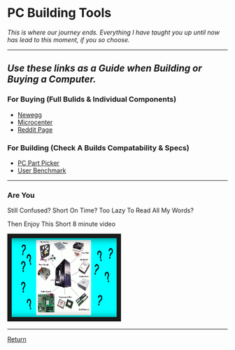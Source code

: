 # PC Building Tools
_This is where our journey ends._
_Everything I have taught you up until now has lead to this moment, if you so choose._
***
## _Use these links as a Guide when Building or Buying a Computer._
### For Buying (Full Bulids & Individual Components)
* [Newegg](https://www.newegg.com "For Buying")
* [Microcenter](https://www.microcenter.com "For Buying")
* [Reddit Page](https://www.reddit.com/r/buildapcsales "Deal Hunting")
### For Building (Check A Builds Compatability & Specs)
* [PC Part Picker](https://pcpartpicker.com/ "Check Build Compatability")
* [User Benchmark](https://www.userbenchmark.com/PCBuilder "Comparing Builds/Components")

***

### Are You
Still Confused?
Short On Time?
Too Lazy To Read All My Words?

Then Enjoy This Short 8 minute video

<a href="https://www.youtube.com/watch?v=ExxFxD4OSZ0" target="_blank"><img src="https://github.com/Ocovert/Tutorial/blob/master/youtube.png" 
alt="Computer Parts Explained" width="240" height="180" border="10" /></a>

***

[Return](/README.md)
